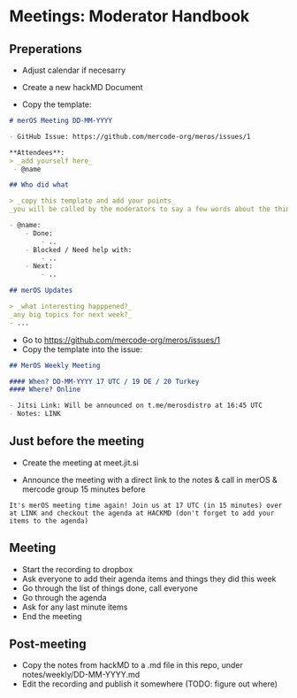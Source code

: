 # Meetings: Moderator Handbook

## Preperations

- Adjust calendar if necesarry

- Create a new hackMD Document

- Copy the template:

```md
# merOS Meeting DD-MM-YYYY

- GitHub Issue: https://github.com/mercode-org/meros/issues/1

**Attendees**:
> _add yourself here_
 - @name

## Who did what

> _copy this template and add your points_
_you will be called by the moderators to say a few words about the things you did, if you want to_

- @name:
    - Done:
        - ..
    - Blocked / Need help with:
        - ..
    - Next:
        - ..

## merOS Updates

> _what interesting happpened?_
_any big topics for next week?_
- ...

```

- Go to https://github.com/mercode-org/meros/issues/1
- Copy the template into the issue:

```md
## MerOS Weekly Meeting

#### When? DD-MM-YYYY 17 UTC / 19 DE / 20 Turkey
#### Where? Online

- Jitsi Link: Will be announced on t.me/merosdistro at 16:45 UTC
- Notes: LINK
```

## Just before the meeting

- Create the meeting at meet.jit.si

- Announce the meeting with a direct link to the notes & call in merOS & mercode group 15 minutes before

`It's merOS meeting time again! Join us at 17 UTC (in 15 minutes) over at LINK and checkout the agenda at HACKMD (don't forget to add your items to the agenda)`

## Meeting

- Start the recording to dropbox
- Ask everyone to add their agenda items and things they did this week
- Go through the list of things done, call everyone
- Go through the agenda
- Ask for any last minute items
- End the meeting

## Post-meeting

- Copy the notes from hackMD to a .md file in this repo, under notes/weekly/DD-MM-YYYY.md
- Edit the recording and publish it somewhere (TODO: figure out where)

